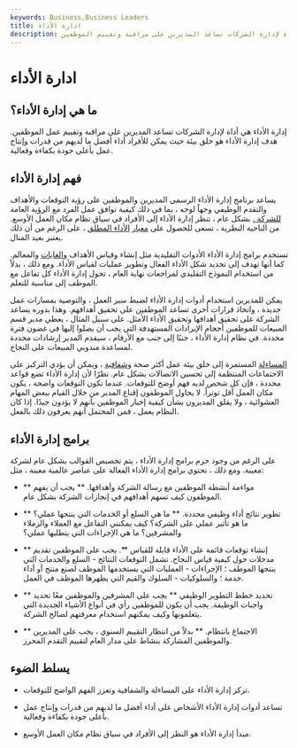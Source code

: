 ```yaml
---
keywords: Business,Business Leaders
title: ادارة الأداء
description: إدارة الأداء هي أداة لإدارة الشركات تساعد المديرين على مراقبة وتقييم الموظفين &amp; # 39 ؛ الشغل.
---
```


# ادارة الأداء
## ما هي إدارة الأداء؟

إدارة الأداء هي أداة لإدارة الشركات تساعد المديرين على مراقبة وتقييم عمل الموظفين. هدف إدارة الأداء هو خلق بيئة حيث يمكن للأفراد أداء أفضل ما لديهم من قدرات وإنتاج عمل بأعلى جودة بكفاءة وفعالية.

## فهم إدارة الأداء

يساعد برنامج إدارة الأداء الرسمي المديرين والموظفين على رؤية التوقعات والأهداف والتقدم الوظيفي وجهاً لوجه ، بما في ذلك كيفية توافق عمل الفرد مع الرؤية العامة [للشركة .](/company) بشكل عام ، تنظر إدارة الأداء إلى الأفراد في سياق نظام مكان العمل الأوسع. من الناحية النظرية ، تسعى للحصول على [معيار](/absolute-performance-standard) [الأداء المطلق](/absolute-performance-standard) ، على الرغم من أن ذلك يعتبر بعيد المنال.

تستخدم برامج إدارة الأداء الأدوات التقليدية مثل إنشاء وقياس الأهداف [والغايات](/management-by-objectives) والمعالم. كما أنها تهدف إلى تحديد شكل الأداء الفعال وتطوير عمليات لقياس الأداء. ومع ذلك ، بدلاً من استخدام النموذج التقليدي لمراجعات نهاية العام ، تحول إدارة الأداء كل تفاعل مع الموظف إلى مناسبة للتعلم.

يمكن للمديرين استخدام أدوات إدارة الأداء لضبط سير العمل ، والتوصية بمسارات عمل جديدة ، واتخاذ قرارات أخرى تساعد الموظفين على تحقيق أهدافهم. وهذا بدوره يساعد الشركة على تحقيق أهدافها وتحقيق الأداء الأمثل. على سبيل المثال ، يعطي مدير قسم المبيعات للموظفين أحجام الإيرادات المستهدفة التي يجب أن يصلوا إليها في غضون فترة محددة. في نظام إدارة الأداء ، جنبًا إلى جنب مع الأرقام ، سيقدم المدير إرشادات محددة لمساعدة مندوبي المبيعات على النجاح.

[المساءلة](/accountability) المستمرة إلى خلق بيئة عمل أكثر صحة [وشفافية](/transparency) ، ويمكن أن يؤدي التركيز على الاجتماعات المنتظمة إلى تحسين الاتصالات بشكل عام. نظرًا لأن إدارة الأداء تضع قواعد محددة ، فإن كل شخص لديه فهم أوضح للتوقعات. عندما تكون التوقعات واضحة ، يكون مكان العمل أقل توتراً. لا يحاول الموظفون إقناع المدير من خلال القيام ببعض المهام العشوائية ، ولا يقلق المديرون بشأن كيفية إخبار الموظفين بأنهم لا يؤدون جيدًا. إذا كان النظام يعمل ، فمن المحتمل أنهم يعرفون ذلك بالفعل.

## برامج إدارة الأداء

على الرغم من وجود حزم برامج إدارة الأداء ، يتم تخصيص القوالب بشكل عام لشركة معينة. ومع ذلك ، تحتوي برامج إدارة الأداء الفعالة على عناصر عالمية معينة ، مثل:

- ** مواءمة أنشطة الموظفين مع رسالة الشركة وأهدافها. ** يجب أن يفهم الموظفون كيف تسهم أهدافهم في إنجازات الشركة بشكل عام.

- ** تطوير نتائج أداء وظيفي محددة. ** ما هي السلع أو الخدمات التي ينتجها عملي؟ ما هو تأثير عملي على الشركة؟ كيف يمكنني التفاعل مع العملاء والزملاء والمشرفين؟ ما هي الإجراءات التي يتطلبها عملي؟

- ** إنشاء توقعات قائمة على الأداء قابلة للقياس **. يجب على الموظفين تقديم مدخلات حول كيفية قياس النجاح. تشمل التوقعات النتائج - السلع والخدمات التي ينتجها الموظف ؛ الإجراءات - العمليات التي يستخدمها الموظف لصنع منتج أو أداء خدمة ؛ والسلوكيات - السلوك والقيم التي يظهرها الموظف في العمل.

- ** تحديد خطط التطوير الوظيفي ** يجب على المشرفين والموظفين معًا تحديد واجبات الوظيفة. يجب أن يكون للموظفين رأي في أنواع الأشياء الجديدة التي يتعلمونها وكيف يمكنهم استخدام معرفتهم لصالح الشركة.

- ** الاجتماع بانتظام. ** بدلاً من انتظار التقييم السنوي ، يجب على المديرين والموظفين المشاركة بنشاط على مدار العام لتقييم التقدم المحرز.

## يسلط الضوء

- تركز إدارة الأداء على المساءلة والشفافية وتعزز الفهم الواضح للتوقعات.

- تساعد أدوات إدارة الأداء الأشخاص على أداء أفضل ما لديهم من قدرات وإنتاج عمل بأعلى جودة بكفاءة وفعالية.

- مبدأ إدارة الأداء هو النظر إلى الأفراد في سياق نظام مكان العمل الأوسع.


